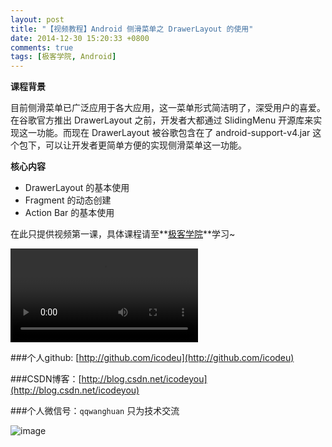 ```yaml
---
layout: post
title: "【视频教程】Android 侧滑菜单之 DrawerLayout 的使用"
date: 2014-12-30 15:20:33 +0800
comments: true
tags: [极客学院, Android]
---
```


**课程背景**

目前侧滑菜单已广泛应用于各大应用，这一菜单形式简洁明了，深受用户的喜爱。在谷歌官方推出 DrawerLayout 之前，开发者大都通过 SlidingMenu 开源库来实现这一功能。而现在 DrawerLayout 被谷歌包含在了 android-support-v4.jar 这个包下，可以让开发者更简单方便的实现侧滑菜单这一功能。

**核心内容**

* DrawerLayout 的基本使用
* Fragment 的动态创建
* Action Bar 的基本使用

<!--more-->

在此只提供视频第一课，具体课程请至**[极客学院](http://www.jikexueyuan.com/course/449.html)**学习~

<div class="video-container">
	<video src="http://icodeyou.qiniudn.com/Android 侧滑菜单之 DrawerLayout 的使用.mp4" controls="controls"></video>
</div>



###个人github:  [http://github.com/icodeu](http://github.com/icodeu)

###CSDN博客：[http://blog.csdn.net/icodeyou](http://blog.csdn.net/icodeyou)

###个人微信号：`qqwanghuan`  只为技术交流

![image](http://7xivx9.com1.z0.glb.clouddn.com/wxqrcode_260.png)